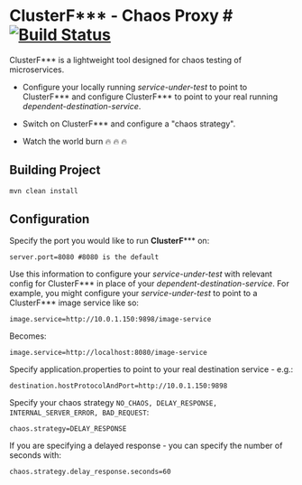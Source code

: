 # ClusterF*** - Chaos Proxy # [![Build Status](https://travis-ci.org/AndyMacDroo/clusterf-chaos-proxy.svg?branch=master)](https://travis-ci.org/AndyMacDroo/clusterf-chaos-proxy)

ClusterF*** is a lightweight tool designed for chaos testing of microservices. 

* Configure your locally running _service-under-test_ to point to ClusterF*** and configure ClusterF*** to point to your real running _dependent-destination-service_. 

* Switch on ClusterF*** and configure a "chaos strategy".

* Watch the world burn :fire: :fire: :fire:

## Building Project ##

```sh
mvn clean install
```

## Configuration ##

Specify the port you would like to run **ClusterF***\** on:

```properties
server.port=8080 #8080 is the default
```

Use this information to configure your _service-under-test_ with relevant config for ClusterF*** in place of your _dependent-destination-service_.
For example, you might configure your _service-under-test_ to point to a ClusterF*** image service like so:

```properties
image.service=http://10.0.1.150:9898/image-service
```

Becomes:
```properties
image.service=http://localhost:8080/image-service
```

Specify application.properties to point to your real destination service - e.g.:

```properties
destination.hostProtocolAndPort=http://10.0.1.150:9898
```
Specify your chaos strategy `NO_CHAOS, DELAY_RESPONSE, INTERNAL_SERVER_ERROR, BAD_REQUEST`:

```properties
chaos.strategy=DELAY_RESPONSE
```

If you are specifying a delayed response - you can specify the number of seconds with:

```properties
chaos.strategy.delay_response.seconds=60
```